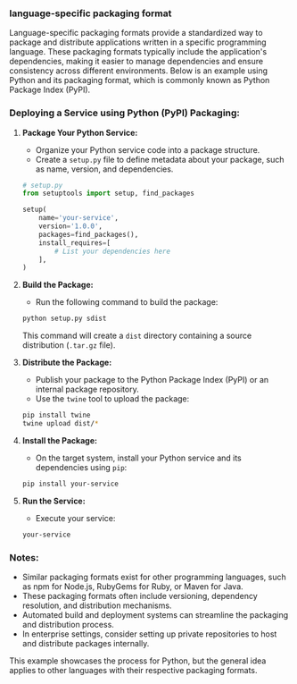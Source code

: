 ### language-specific packaging format

Language-specific packaging formats provide a standardized way to package and distribute applications written in a specific programming language. These packaging formats typically include the application's dependencies, making it easier to manage dependencies and ensure consistency across different environments. Below is an example using Python and its packaging format, which is commonly known as Python Package Index (PyPI).

### Deploying a Service using Python (PyPI) Packaging:

1. **Package Your Python Service:**

   - Organize your Python service code into a package structure.
   - Create a `setup.py` file to define metadata about your package, such as name, version, and dependencies.

   ```python
   # setup.py
   from setuptools import setup, find_packages

   setup(
       name='your-service',
       version='1.0.0',
       packages=find_packages(),
       install_requires=[
           # List your dependencies here
       ],
   )
   ```

2. **Build the Package:**

   - Run the following command to build the package:

   ```bash
   python setup.py sdist
   ```

   This command will create a `dist` directory containing a source distribution (`.tar.gz` file).

3. **Distribute the Package:**

   - Publish your package to the Python Package Index (PyPI) or an internal package repository.
   - Use the `twine` tool to upload the package:

   ```bash
   pip install twine
   twine upload dist/*
   ```

4. **Install the Package:**

   - On the target system, install your Python service and its dependencies using `pip`:

   ```bash
   pip install your-service
   ```

5. **Run the Service:**

   - Execute your service:

   ```bash
   your-service
   ```

### Notes:

- Similar packaging formats exist for other programming languages, such as npm for Node.js, RubyGems for Ruby, or Maven for Java.
- These packaging formats often include versioning, dependency resolution, and distribution mechanisms.
- Automated build and deployment systems can streamline the packaging and distribution process.
- In enterprise settings, consider setting up private repositories to host and distribute packages internally.

This example showcases the process for Python, but the general idea applies to other languages with their respective packaging formats.
